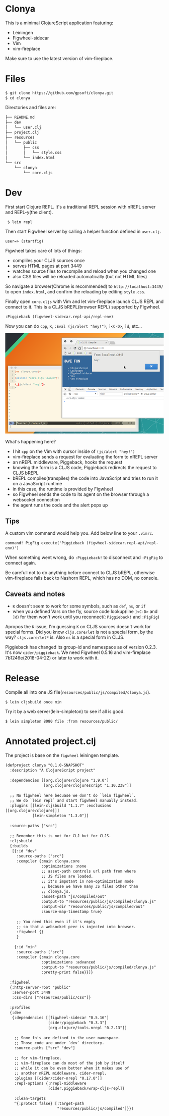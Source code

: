 # Clonya

This is a minimal ClojureScript application featuring:

- Leiningen
- Figwheel-sidecar
- Vim
- vim-fireplace

Make sure to use the latest version of vim-fireplace.

# Files

    $ git clone https://github.com/gpsoft/clonya.git
    $ cd clonya

Directories and files are:

    ├── README.md
    ├── dev
    │   └── user.clj
    ├── project.clj
    ├── resources
    │   └── public
    │       ├── css
    │       │   └── style.css
    │       └── index.html
    └── src
        └── clonya
            └── core.cljs

# Dev

First start Clojure REPL. It's a traditional REPL session with nREPL server and REPL-y(the client).

     $ lein repl

Then start Figwheel server by calling a helper function defined in `user.clj`.

    user=> (startfig)

Figwheel takes care of lots of things:

- compliles your CLJS sources once
- serves HTML pages at port 3449
- watches source files to recompile and reload when you changed one
- also CSS files will be reloaded automatically (but not HTML files)

So navigate a browser(Chrome is recommended) to `http://localhost:3449/` to open `index.html`, and confirm the reloading by editing `style.css`.

Finally open `core.cljs` with Vim and let vim-fireplace launch CLJS REPL and connect to it. This is a CLJS bREPL(browser REPL) supported by Figwheel.

    :Piggieback (figwheel-sidecar.repl-api/repl-env)

Now you can do `cpp`, `K`, `:Eval (js/alert "hey!")`, `]<C-D>`, `]d`, etc...

![ss](ss.png)

What's happening here?

- I hit `cpp` on the Vim with cursor inside of `(js/alert "hey!")`
- vim-fireplace sends a request for evaluating the form to nREPL server
- an nREPL middleware, Piggeback, hooks the request
- knowing the form is a CLJS code, Piggieback redirects the request to CLJS bREPL
- bREPL compiles(transpiles) the code into JavaScript and tries to run it on a JavaScript runtime
- in this case, the runtime is provided by Figwheel
- so Figwheel sends the code to its agent on the browser through a websocket connection
- the agent runs the code and the alert pops up

## Tips

A custom vim command would help you. Add below line to your `.vimrc`.

    command! PigFig execute('Piggieback (figwheel-sidecar.repl-api/repl-env)')

When something went wrong, do `:Piggieback!` to disconnect and `:PigFig` to connect again.

Be carefull not to do anything before connect to CLJS bREPL, otherwise vim-fireplace falls back to Nashorn REPL, which has no DOM, no console.

## Caveats and notes

- `K` doesn't seem to work for some symbols, such as `def`, `ns`, or `if`
- when you defined Vars on the fly, source code lookup(line `]<C-D>` and `]d`) for them won't work until you reconnect(`:Piggieback!` and `:PigFig`)

Apropos the `K` issue, I'm guessing `K` on CLJS sources doesn't work for special forms. Did you know `cljs.core/let` is not a special form, by the way? `cljs.core/let*` is. Also `ns` is a special form in CLJS.

Piggieback has changed its group-id and namespace as of version 0.2.3. It's now `cider/piggieback`. We need Figwheel 0.5.16 and vim-fireplace 7b1246e(2018-04-22) or later to work with it.

# Release

Compile all into one JS file(`resources/public/js/compiled/clonya.js`).

    $ lein cljsbuild once min

Try it by a web server(lein-simpleton) to see if all is good.

    $ lein simpleton 8080 file :from resources/public/

# Annotated project.clj

The project is base on the `figwheel` leiningen template.

    (defproject clonya "0.1.0-SNAPSHOT"
      :description "A ClojureScript project"

      :dependencies [[org.clojure/clojure "1.9.0"]
                     [org.clojure/clojurescript "1.10.238"]]

      ;; No figwheel here becuase we don't do `lein figwheel`.
      ;; We do `lein repl` and start figwheel manually instead.
      :plugins [[lein-cljsbuild "1.1.7" :exclusions [[org.clojure/clojure]]]
                [lein-simpleton "1.3.0"]]

      :source-paths ["src"]

      ;; Remember this is not for CLJ but for CLJS.
      :cljsbuild
      {:builds
       [{:id "dev"
         :source-paths ["src"]
         :compiler {:main clonya.core
                    :optimizations :none
                    ;; asset-path controls url path from where
                    ;; JS files are loaded.
                    ;; it's impotant in non-optimization mode
                    ;; because we have many JS files other than
                    ;; clonya.js.
                    :asset-path "js/compiled/out"
                    :output-to "resources/public/js/compiled/clonya.js"
                    :output-dir "resources/public/js/compiled/out"
                    :source-map-timestamp true}

         ;; You need this even if it's empty
         ;; so that a websocket peer is injected into browser.
         :figwheel {}
         }

        {:id "min"
         :source-paths ["src"]
         :compiler {:main clonya.core
                    :optimizations :advanced
                    :output-to "resources/public/js/compiled/clonya.js"
                    :pretty-print false}}]}

      :figwheel
      {:http-server-root "public"
       :server-port 3449
       :css-dirs ["resources/public/css"]}

      :profiles
      {:dev
       {:dependencies [[figwheel-sidecar "0.5.16"]
                       [cider/piggieback "0.3.3"]
                       [org.clojure/tools.nrepl "0.2.13"]]

        ;; Some fn's are defined in the user namespace.
        ;; Those code are under `dev` directory.
        :source-paths ["src" "dev"]

        ;; for vim-fireplace.
        ;; vim-fireplace can do most of the job by itself
        ;; while it can be even better when it makes use of
        ;; another nREPL middleware, cider-nrepl.
        :plugins [[cider/cider-nrepl "0.17.0"]]
        :repl-options {:nrepl-middleware
                       [cider.piggieback/wrap-cljs-repl]}

        :clean-targets
        ^{:protect false} [:target-path
                           "resources/public/js/compiled"]}})

